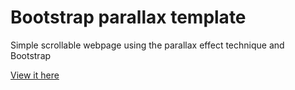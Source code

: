 # Bootstrap parallax template

Simple scrollable webpage using the parallax effect technique and Bootstrap

[View it here](https://amjedagabani.github.io/webpage-template/)
